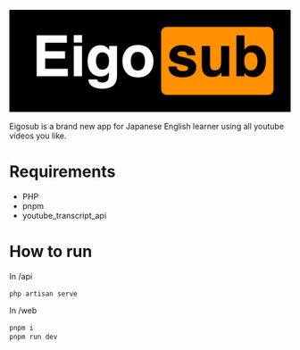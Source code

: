 ![Eigosub](./images/logo.png)

Eigosub is a brand new app for Japanese English learner using all youtube videos you like.

# Requirements
- PHP
- pnpm
- youtube_transcript_api

# How to run
In /api
```
php artisan serve
```

In /web
```
pnpm i
pnpm run dev
```